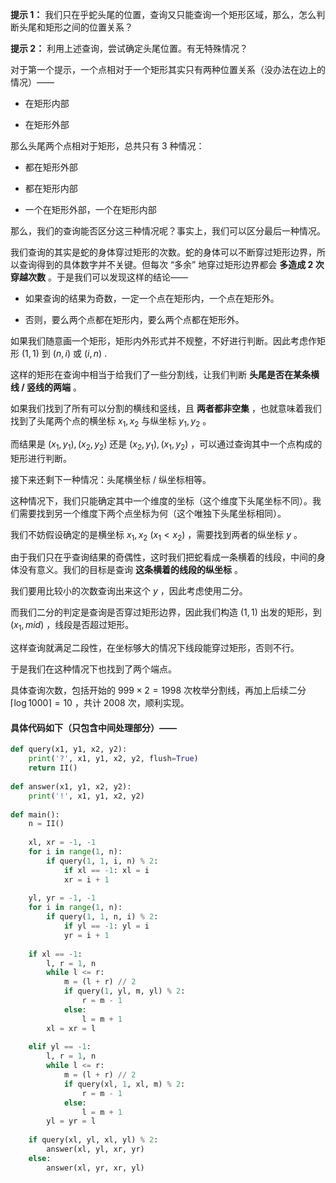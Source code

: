 **提示 1：** 我们只在乎蛇头尾的位置，查询又只能查询一个矩形区域，那么，怎么判断头尾和矩形之间的位置关系？

**提示 2：** 利用上述查询，尝试确定头尾位置。有无特殊情况？

对于第一个提示，一个点相对于一个矩形其实只有两种位置关系（没办法在边上的情况）——

- 在矩形内部

- 在矩形外部

那么头尾两个点相对于矩形，总共只有 $3$ 种情况：

- 都在矩形外部

- 都在矩形内部

- 一个在矩形外部，一个在矩形内部

那么，我们的查询能否区分这三种情况呢？事实上，我们可以区分最后一种情况。

我们查询的其实是蛇的身体穿过矩形的次数。蛇的身体可以不断穿过矩形边界，所以查询得到的具体数字并不关键。但每次 “多余” 地穿过矩形边界都会 **多造成 $2$ 次穿越次数** 。于是我们可以发现这样的结论——

- 如果查询的结果为奇数，一定一个点在矩形内，一个点在矩形外。

- 否则，要么两个点都在矩形内，要么两个点都在矩形外。

如果我们随意画一个矩形，矩形内外形式并不规整，不好进行判断。因此考虑作矩形 $(1,1)$ 到 $(n, i)$ 或 $(i, n)$ .

这样的矩形在查询中相当于给我们了一些分割线，让我们判断 **头尾是否在某条横线 / 竖线的两端** 。

如果我们找到了所有可以分割的横线和竖线，且 **两者都非空集** ，也就意味着我们找到了头尾两个点的横坐标 $x_1, x_2$ 与纵坐标 $y_1, y_2$ 。

而结果是 $(x_1, y_1),(x_2, y_2)$ 还是 $(x_2, y_1), (x_1, y_2)$ ，可以通过查询其中一个点构成的矩形进行判断。

接下来还剩下一种情况：头尾横坐标 / 纵坐标相等。

这种情况下，我们只能确定其中一个维度的坐标（这个维度下头尾坐标不同）。我们需要找到另一个维度下两个点坐标为何（这个唯独下头尾坐标相同）。

我们不妨假设确定的是横坐标 $x_1, x_2\ (x_1\lt x_2)$ ，需要找到两者的纵坐标 $y$ 。

由于我们只在乎查询结果的奇偶性，这时我们把蛇看成一条横着的线段，中间的身体没有意义。我们的目标是查询 **这条横着的线段的纵坐标** 。

我们要用比较小的次数查询出来这个 $y$ ，因此考虑使用二分。

而我们二分的判定是查询是否穿过矩形边界，因此我们构造 $(1,1)$ 出发的矩形，到 $(x_1, mid)$ ，线段是否超过矩形。

这样查询就满足二段性，在坐标够大的情况下线段能穿过矩形，否则不行。

于是我们在这种情况下也找到了两个端点。

具体查询次数，包括开始的 $999\times 2=1998$ 次枚举分割线，再加上后续二分 $\lceil\log 1000\rceil=10$ ，共计 $2008$ 次，顺利实现。

#### 具体代码如下（只包含中间处理部分）——

```Python []
def query(x1, y1, x2, y2):
    print('?', x1, y1, x2, y2, flush=True)
    return II()
 
def answer(x1, y1, x2, y2):
    print('!', x1, y1, x2, y2)
 
def main():
    n = II()
    
    xl, xr = -1, -1
    for i in range(1, n):
        if query(1, 1, i, n) % 2:
            if xl == -1: xl = i
            xr = i + 1
    
    yl, yr = -1, -1
    for i in range(1, n):
        if query(1, 1, n, i) % 2:
            if yl == -1: yl = i
            yr = i + 1
    
    if xl == -1:
        l, r = 1, n
        while l <= r:
            m = (l + r) // 2
            if query(1, yl, m, yl) % 2:
                r = m - 1
            else:
                l = m + 1
        xl = xr = l
    
    elif yl == -1:
        l, r = 1, n
        while l <= r:
            m = (l + r) // 2
            if query(xl, 1, xl, m) % 2:
                r = m - 1
            else:
                l = m + 1
        yl = yr = l
    
    if query(xl, yl, xl, yl) % 2:
        answer(xl, yl, xr, yr)
    else:
        answer(xl, yr, xr, yl)
```